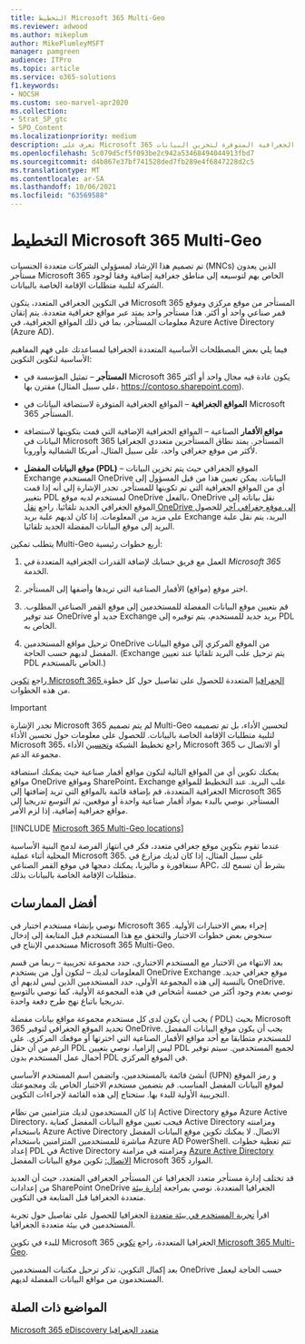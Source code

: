 ```yaml
---
title: التخطيط Microsoft 365 Multi-Geo
ms.reviewer: adwood
ms.author: mikeplum
author: MikePlumleyMSFT
manager: pamgreen
audience: ITPro
ms.topic: article
ms.service: o365-solutions
f1.keywords:
- NOCSH
ms.custom: seo-marvel-apr2020
ms.collection:
- Strat_SP_gtc
- SPO_Content
ms.localizationpriority: medium
description: تعرف على Microsoft 365 الجغرافيا المتعددة، وكيفية عمل المواقع الجغرافية المتعددة، والمواقع الجغرافية المتوفرة لتخزين البيانات.
ms.openlocfilehash: 5c079d5cf5f093be2c942a53468494044913fbd7
ms.sourcegitcommit: d4b867e37bf741528ded7fb289e4f6847228d2c5
ms.translationtype: MT
ms.contentlocale: ar-SA
ms.lasthandoff: 10/06/2021
ms.locfileid: "63569588"
---
```

# <a name="plan-for-microsoft-365-multi-geo"></a>التخطيط Microsoft 365 Multi-Geo

تم تصميم هذا الإرشاد لمسؤولي الشركات متعددة الجنسيات (MNCs) الذين يعدون مستأجر Microsoft 365 الخاص بهم لتوسيعه إلى مناطق جغرافية إضافية وفقا لوجود الشركة لتلبية متطلبات الإقامة الخاصة بالبيانات.

في التكوين الجغرافي المتعدد، يتكون Microsoft 365 المستأجر من موقع مركزي وموقع قمر صناعي واحد أو أكثر. هذا مستأجر واحد يمتد عبر مواقع جغرافية متعددة. يتم إتقان معلومات المستأجر، بما في ذلك المواقع الجغرافية، في Azure Active Directory (Azure AD).

فيما يلي بعض المصطلحات الأساسية المتعددة الجغرافيا لمساعدتك على فهم المفاهيم الأساسية لتكوين التكوين:

-   **المستأجر** – تمثيل المؤسسة في Microsoft 365 يكون عادة فيه مجال واحد أو أكثر مقترن بها (على سبيل المثال، https://contoso.sharepoint.com). 

-   **المواقع الجغرافية** – المواقع الجغرافية المتوفرة لاستضافة البيانات في Microsoft 365 المستأجر.

-   **مواقع الأقمار** الصناعية – المواقع الجغرافية الإضافية التي قمت بتكوينها لاستضافة البيانات في Microsoft 365 المستأجر. يمتد نطاق المستأجرين متعددي الجغرافيا لأكثر من موقع جغرافي واحد، على سبيل المثال، أمريكا الشمالية وأوروبا.

-   **موقع البيانات المفضل (PDL)** – الموقع الجغرافي حيث يتم تخزين البيانات Exchange المستخدم OneDrive البيانات. يمكن تعيين هذا من قبل المسؤول إلى أي من المواقع الجغرافية التي تم تكوينها للمستأجر. تجدر الإشارة إلى أنه إذا قمت بتغيير PDL لمستخدم لديه موقع OneDrive بالفعل، OneDrive نقل بياناته إلى الموقع الجغرافي الجديد تلقائيا. راجع [نقل OneDrive إلى موقع جغرافي آخر](move-onedrive-between-geo-locations.md) للحصول على مزيد من المعلومات. إذا كان لديهم علبة بريد Exchange البريد، يتم نقل علبة البريد إلى موقع البيانات المفضلة الجديد تلقائيا.

يتطلب تمكين Multi-Geo أربع خطوات رئيسية:

1.  العمل مع فريق حسابك لإضافة القدرات الجغرافية المتعددة _في Microsoft 365_ الخدمة.

2.  اختر موقع (مواقع) الأقمار الصناعية التي تريدها وأضفها إلى المستأجر.

3.  قم بتعيين موقع البيانات المفضلة للمستخدمين إلى موقع القمر الصناعي المطلوب. عند توفير OneDrive جديد أو Exchange بريد جديد للمستخدم، يتم توفيره إلى PDL الخاص به.

4.  ترحيل مواقع المستخدمين OneDrive من الموقع المركزي إلى موقع البيانات المفضل لديهم حسب الحاجة. (Exchange يتم ترحيل علب البريد تلقائيا عند تعيين PDL الخاص بالمستخدم.)

راجع [تكوين Microsoft 365 الجغرافيا](multi-geo-tenant-configuration.md) المتعددة للحصول على تفاصيل حول كل خطوة من هذه الخطوات.

> [!IMPORTANT]
> تجدر الإشارة Microsoft 365 لم يتم تصميم Multi-Geo لتحسين الأداء، بل تم تصميمه لتلبية متطلبات الإقامة الخاصة بالبيانات. للحصول على معلومات حول تحسين الأداء Microsoft 365، راجع تخطيط الشبكة [وتحسين](https://support.office.com/article/e5f1228c-da3c-4654-bf16-d163daee8848) الأداء Microsoft 365 أو الاتصال ب مجموعة الدعم.

يمكنك تكوين أي من المواقع التالية لتكون مواقع أقمار صناعية حيث يمكنك استضافة مواقع OneDrive ومواقع SharePoint، Exchange علب البريد. عند التخطيط للمواقع الجغرافية المتعددة، قم بإضافة قائمة بالمواقع التي تريد إضافتها إلى Microsoft 365 المستأجر. نوصي بالبدء بمواد أقمار صناعية واحدة أو موقعين، ثم التوسع تدريجيا إلى مواقع جغرافية إضافية، إذا لزم الأمر.

[!INCLUDE [Microsoft 365 Multi-Geo locations](../includes/microsoft-365-multi-geo-locations.md)]

عندما تقوم بتكوين موقع جغرافي متعدد، فكر في انتهاز الفرصة لدمج البنية الأساسية المحلية أثناء عملية Microsoft 365. على سبيل المثال، إذا كان لديك مزارع في سنغافورة و ماليزيا، يمكنك دمجها في موقع القمر الصناعي APC، بشرط أن تسمح لك متطلبات الإقامة الخاصة بالبيانات بذلك.

## <a name="best-practices"></a>أفضل الممارسات

نوصي بإنشاء مستخدم اختبار في Microsoft 365 إجراء بعض الاختبارات الأولية. سنخوض بعض خطوات الاختبار والتحقق مع هذا المستخدم قبل المتابعة إلى إدخال مستخدمي الإنتاج في Microsoft 365 Multi-Geo.

بعد الانتهاء من الاختبار مع المستخدم الاختباري، حدد مجموعة تجريبية – ربما من قسم المعلومات لديك – لتكون أول من يستخدم OneDrive Exchange موقع جغرافي جديد. بالنسبة إلى هذه المجموعة الأولى، حدد المستخدمين الذين ليس لديهم أي OneDrive. نوصي بعدم وجود أكثر من خمسة أشخاص في هذه المجموعة الأولية، كما نوصي بالتوسع تدريجيا باتباع نهج طرح دفعة واحدة.

يجب أن يكون لدى كل مستخدم مجموعة مواقع بيانات مفضلة *(* PDL) بحيث Microsoft 365 تحديد الموقع الجغرافي لتوفير OneDrive. يجب أن يكون موقع البيانات المفضل للمستخدم متطابقا مع أحد مواقع الأقمار الصناعية التي اخترتها أو موقعك المركزي. على الرغم من أن حقل PDL ليس إلزاميا، نوصي بتعيين PDL لجميع المستخدمين. سيتم توفير أحمال عمل المستخدم بدون PDL في الموقع المركزي.

أنشئ قائمة بالمستخدمين، واتضمن اسم المستخدم الأساسي (UPN) و رمز الموقع لموقع البيانات المفضل المناسب. قم بتضمين مستخدم الاختبار الخاص بك ومجموعتك التجريبية الأولية للبدء بها. ستحتاج إلى هذه القائمة لإجراءات التكوين.

إذا كان المستخدمون لديك متزامنين من نظام Active Directory موقع Azure Active Directory، فيجب تعيين موقع البيانات المفضل كعناية Active Directory ومزامنته باستخدام Azure Active Directory الاتصال. لا يمكنك تكوين موقع البيانات المفضل مباشرة للمستخدمين المتزامنين باستخدام Azure AD PowerShell. تتم تغطية خطوات إعداد PDL في Active Directory ومزامنته في مزامنة [Azure Active Directory الاتصال:](/azure/active-directory/connect/active-directory-aadconnectsync-feature-preferreddatalocation) تكوين موقع البيانات المفضل Microsoft 365 الموارد.

قد تختلف إدارة مستأجر متعدد الجغرافيا عن المستأجر الجغرافي المتعدد، حيث أن العديد من إعدادات SharePoint OneDrive الجغرافيا المتعددة. نوصي بمراجعة [إدارة بيئة](administering-a-multi-geo-environment.md) متعددة الجغرافيا قبل المتابعة في التكوين.

اقرأ [تجربة المستخدم في بيئة متعددة](multi-geo-user-experience.md) الجغرافيا للحصول على تفاصيل حول تجربة المستخدمين في بيئة متعددة الجغرافيا.

للبدء في تكوين Microsoft 365 الجغرافيا المتعددة، راجع [تكوين Microsoft 365 Multi-Geo](multi-geo-tenant-configuration.md).

بعد إكمال التكوين، تذكر ترحيل مكتبات المستخدمين OneDrive [](move-onedrive-between-geo-locations.md) حسب الحاجة ليعمل المستخدمون من مواقع البيانات المفضلة لديهم.

## <a name="related-topics"></a>المواضيع ذات الصلة

[Microsoft 365 eDiscovery متعدد الجغرافيا](./multi-geo-ediscovery-configuration.md)